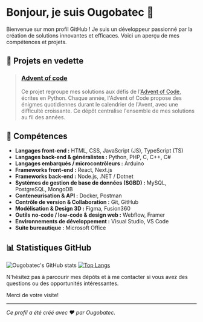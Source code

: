 # Bonjour, je suis Ougobatec 👋

Bienvenue sur mon profil GitHub ! Je suis un développeur passionné par la création de solutions innovantes et efficaces. Voici un aperçu de mes compétences et projets.


## 📂 Projets en vedette

> ### [Advent of code](https://github.com/Ougobatec/AdventOfCode)
> Ce projet regroupe mes solutions aux défis de l'[Advent of Code](https://adventofcode.com/), écrites en Python. Chaque année, l'Advent of Code propose des énigmes quotidiennes durant le calendrier de l'Avent, avec une difficulté croissante. Ce dépôt centralise l'ensemble de mes solutions au fil des années.


## 🔧 Compétences

- **Langages front-end :** HTML, CSS, JavaScript (JS), TypeScript (TS)
- **Langages back-end & généralistes :** Python, PHP, C, C++, C#
- **Langages embarqués / microcontrôleurs :** Arduino
- **Frameworks front-end :** React, Next.js
- **Frameworks back-end :** Node.js, .NET / Dotnet
- **Systèmes de gestion de base de données (SGBD) :** MySQL, PostgreSQL, MongoDB
- **Conteneurisation & API :** Docker, Postman
- **Contrôle de version & Collaboration :** Git, GitHub
- **Modélisation & Design 3D :** Figma, Fusion360
- **Outils no-code / low-code & design web :** Webflow, Framer
- **Environnements de développement :** Visual Studio, VS Code
- **Suite bureautique :** Microsoft Office


## 📊 Statistiques GitHub

![Ougobatec's GitHub stats](https://github-readme-stats.vercel.app/api?username=Ougobatec&show_icons=true&theme=radical)
[![Top Langs](https://github-readme-stats.vercel.app/api/top-langs/?username=Ougobatec&layout=compact&theme=radical)](https://github.com/anuraghazra/github-readme-stats)

N'hésitez pas à parcourir mes dépôts et à me contacter si vous avez des questions ou des opportunités intéressantes.

Merci de votre visite!

---

*Ce profil a été créé avec ❤️ par Ougobatec.*
